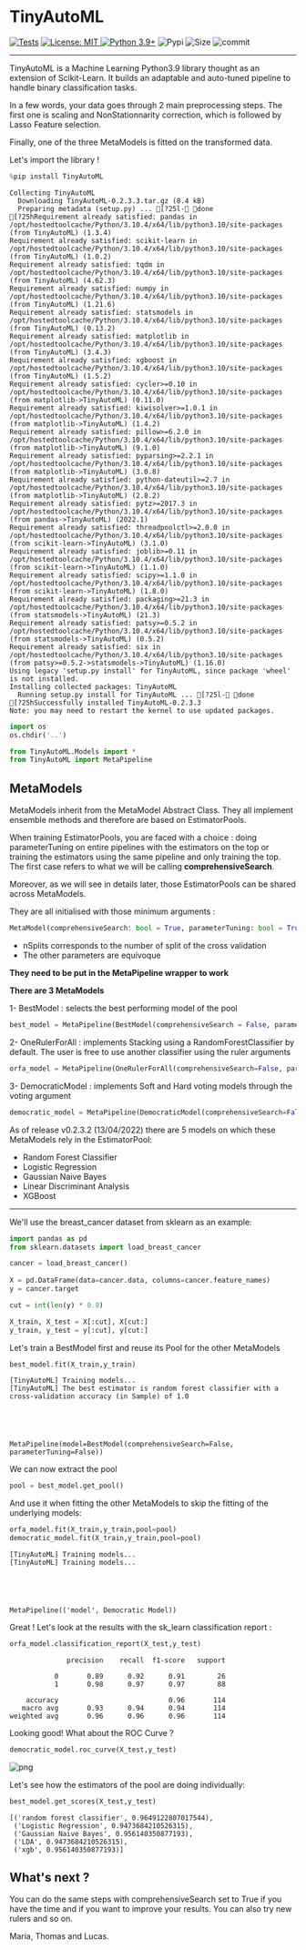 # **TinyAutoML**

[![Tests](https://github.com/g0bel1n/TinyAutoML/actions/workflows/python-app.yml/badge.svg?branch=master)](https://github.com/g0bel1n/TinyAutoML/actions/workflows/python-app.yml)
[![License: MIT](https://img.shields.io/github/license/g0bel1n/TinyAutoML?style=flat-square)
![Python 3.9+](https://img.shields.io/badge/python-3.9-blue.svg)](https://www.python.org/downloads/release/python-390/)
![Pypi](https://img.shields.io/pypi/v/TinyAutoML?style=flat-square)
![Size](https://img.shields.io/github/repo-size/g0bel1N/TinyAutoML?style=flat-square)
![commit](https://img.shields.io/github/commit-activity/m/g0bel1n/TinyAutoML?style=flat-square)

---

TinyAutoML is a Machine Learning Python3.9 library thought as an extension of Scikit-Learn. It builds an adaptable and auto-tuned pipeline to handle binary classification tasks.

In a few words, your data goes through 2 main preprocessing steps. The first one is scaling and NonStationnarity correction, which is followed by Lasso Feature selection. 

Finally, one of the three MetaModels is fitted on the transformed data.

Let's import the library !


```python
%pip install TinyAutoML
```

    Collecting TinyAutoML
      Downloading TinyAutoML-0.2.3.3.tar.gz (8.4 kB)
      Preparing metadata (setup.py) ... [?25l- done
    [?25hRequirement already satisfied: pandas in /opt/hostedtoolcache/Python/3.10.4/x64/lib/python3.10/site-packages (from TinyAutoML) (1.3.4)
    Requirement already satisfied: scikit-learn in /opt/hostedtoolcache/Python/3.10.4/x64/lib/python3.10/site-packages (from TinyAutoML) (1.0.2)
    Requirement already satisfied: tqdm in /opt/hostedtoolcache/Python/3.10.4/x64/lib/python3.10/site-packages (from TinyAutoML) (4.62.3)
    Requirement already satisfied: numpy in /opt/hostedtoolcache/Python/3.10.4/x64/lib/python3.10/site-packages (from TinyAutoML) (1.21.6)
    Requirement already satisfied: statsmodels in /opt/hostedtoolcache/Python/3.10.4/x64/lib/python3.10/site-packages (from TinyAutoML) (0.13.2)
    Requirement already satisfied: matplotlib in /opt/hostedtoolcache/Python/3.10.4/x64/lib/python3.10/site-packages (from TinyAutoML) (3.4.3)
    Requirement already satisfied: xgboost in /opt/hostedtoolcache/Python/3.10.4/x64/lib/python3.10/site-packages (from TinyAutoML) (1.5.2)
    Requirement already satisfied: cycler>=0.10 in /opt/hostedtoolcache/Python/3.10.4/x64/lib/python3.10/site-packages (from matplotlib->TinyAutoML) (0.11.0)
    Requirement already satisfied: kiwisolver>=1.0.1 in /opt/hostedtoolcache/Python/3.10.4/x64/lib/python3.10/site-packages (from matplotlib->TinyAutoML) (1.4.2)
    Requirement already satisfied: pillow>=6.2.0 in /opt/hostedtoolcache/Python/3.10.4/x64/lib/python3.10/site-packages (from matplotlib->TinyAutoML) (9.1.0)
    Requirement already satisfied: pyparsing>=2.2.1 in /opt/hostedtoolcache/Python/3.10.4/x64/lib/python3.10/site-packages (from matplotlib->TinyAutoML) (3.0.8)
    Requirement already satisfied: python-dateutil>=2.7 in /opt/hostedtoolcache/Python/3.10.4/x64/lib/python3.10/site-packages (from matplotlib->TinyAutoML) (2.8.2)
    Requirement already satisfied: pytz>=2017.3 in /opt/hostedtoolcache/Python/3.10.4/x64/lib/python3.10/site-packages (from pandas->TinyAutoML) (2022.1)
    Requirement already satisfied: threadpoolctl>=2.0.0 in /opt/hostedtoolcache/Python/3.10.4/x64/lib/python3.10/site-packages (from scikit-learn->TinyAutoML) (3.1.0)
    Requirement already satisfied: joblib>=0.11 in /opt/hostedtoolcache/Python/3.10.4/x64/lib/python3.10/site-packages (from scikit-learn->TinyAutoML) (1.1.0)
    Requirement already satisfied: scipy>=1.1.0 in /opt/hostedtoolcache/Python/3.10.4/x64/lib/python3.10/site-packages (from scikit-learn->TinyAutoML) (1.8.0)
    Requirement already satisfied: packaging>=21.3 in /opt/hostedtoolcache/Python/3.10.4/x64/lib/python3.10/site-packages (from statsmodels->TinyAutoML) (21.3)
    Requirement already satisfied: patsy>=0.5.2 in /opt/hostedtoolcache/Python/3.10.4/x64/lib/python3.10/site-packages (from statsmodels->TinyAutoML) (0.5.2)
    Requirement already satisfied: six in /opt/hostedtoolcache/Python/3.10.4/x64/lib/python3.10/site-packages (from patsy>=0.5.2->statsmodels->TinyAutoML) (1.16.0)
    Using legacy 'setup.py install' for TinyAutoML, since package 'wheel' is not installed.
    Installing collected packages: TinyAutoML
      Running setup.py install for TinyAutoML ... [?25l- done
    [?25hSuccessfully installed TinyAutoML-0.2.3.3
    Note: you may need to restart the kernel to use updated packages.



```python
import os
os.chdir('..')
```


```python
from TinyAutoML.Models import *
from TinyAutoML import MetaPipeline
```

## MetaModels

MetaModels inherit from the MetaModel Abstract Class. They all implement ensemble methods and therefore are based on EstimatorPools.

When training EstimatorPools, you are faced with a choice :  doing parameterTuning on entire pipelines with the estimators on the top or training the estimators using the same pipeline and only training the top. The first case refers to what we will be calling **comprehensiveSearch**.

Moreover, as we will see in details later, those EstimatorPools can be shared across MetaModels.

They are all initialised with those minimum arguments :

```python
MetaModel(comprehensiveSearch: bool = True, parameterTuning: bool = True, metrics: str = 'accuracy', nSplits: int=10)
```
- nSplits corresponds to the number of split of the cross validation
- The other parameters are equivoque


**They need to be put in the MetaPipeline wrapper to work**

**There are 3 MetaModels**

1- BestModel : selects the best performing model of the pool


```python
best_model = MetaPipeline(BestModel(comprehensiveSearch = False, parameterTuning = False))
```

2- OneRulerForAll : implements Stacking using a RandomForestClassifier by default. The user is free to use another classifier using the ruler arguments


```python
orfa_model = MetaPipeline(OneRulerForAll(comprehensiveSearch=False, parameterTuning=False))
```

3- DemocraticModel : implements Soft and Hard voting models through the voting argument


```python
democratic_model = MetaPipeline(DemocraticModel(comprehensiveSearch=False, parameterTuning=False, voting='soft'))
```

As of release v0.2.3.2 (13/04/2022) there are 5 models on which these MetaModels rely in the EstimatorPool:
- Random Forest Classifier
- Logistic Regression
- Gaussian Naive Bayes
- Linear Discriminant Analysis
- XGBoost


***


We'll use the breast_cancer dataset from sklearn as an example:


```python
import pandas as pd
from sklearn.datasets import load_breast_cancer

cancer = load_breast_cancer()
 
X = pd.DataFrame(data=cancer.data, columns=cancer.feature_names)
y = cancer.target

cut = int(len(y) * 0.8)

X_train, X_test = X[:cut], X[cut:]
y_train, y_test = y[:cut], y[cut:]
```

Let's train a BestModel first and reuse its Pool for the other MetaModels


```python
best_model.fit(X_train,y_train)
```

    [TinyAutoML] Training models...
    [TinyAutoML] The best estimator is random forest classifier with a cross-validation accuracy (in Sample) of 1.0





    MetaPipeline(model=BestModel(comprehensiveSearch=False, parameterTuning=False))



We can now extract the pool


```python
pool = best_model.get_pool()
```

And use it when fitting the other MetaModels to skip the fitting of the underlying models:


```python
orfa_model.fit(X_train,y_train,pool=pool)
democratic_model.fit(X_train,y_train,pool=pool)
```

    [TinyAutoML] Training models...
    [TinyAutoML] Training models...





    MetaPipeline(('model', Democratic Model))



Great ! Let's look at the results with the sk_learn classification report :


```python
orfa_model.classification_report(X_test,y_test)
```

                  precision    recall  f1-score   support
    
               0       0.89      0.92      0.91        26
               1       0.98      0.97      0.97        88
    
        accuracy                           0.96       114
       macro avg       0.93      0.94      0.94       114
    weighted avg       0.96      0.96      0.96       114
    


Looking good! What about the ROC Curve ?


```python
democratic_model.roc_curve(X_test,y_test)
```


    
![png](README_files/README_22_0.png)
    


Let's see how the estimators of the pool are doing individually:


```python
best_model.get_scores(X_test,y_test)
```




    [('random forest classifier', 0.9649122807017544),
     ('Logistic Regression', 0.9473684210526315),
     ('Gaussian Naive Bayes', 0.956140350877193),
     ('LDA', 0.9473684210526315),
     ('xgb', 0.956140350877193)]



## What's next ? 

You can do the same steps with comprehensiveSearch set to True if you have the time and if you want to improve your results. You can also try new rulers and so on.

Maria, Thomas and Lucas.
